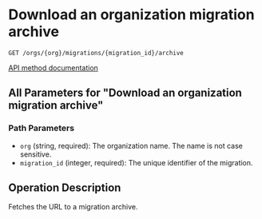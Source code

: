 # Download an organization migration archive

`GET /orgs/{org}/migrations/{migration_id}/archive`

[API method documentation](https://docs.github.com/rest/migrations/orgs#download-an-organization-migration-archive)

## All Parameters for "Download an organization migration archive"

### Path Parameters

- `org` (string, required): The organization name. The name is not case sensitive.
- `migration_id` (integer, required): The unique identifier of the migration.

## Operation Description

Fetches the URL to a migration archive.
